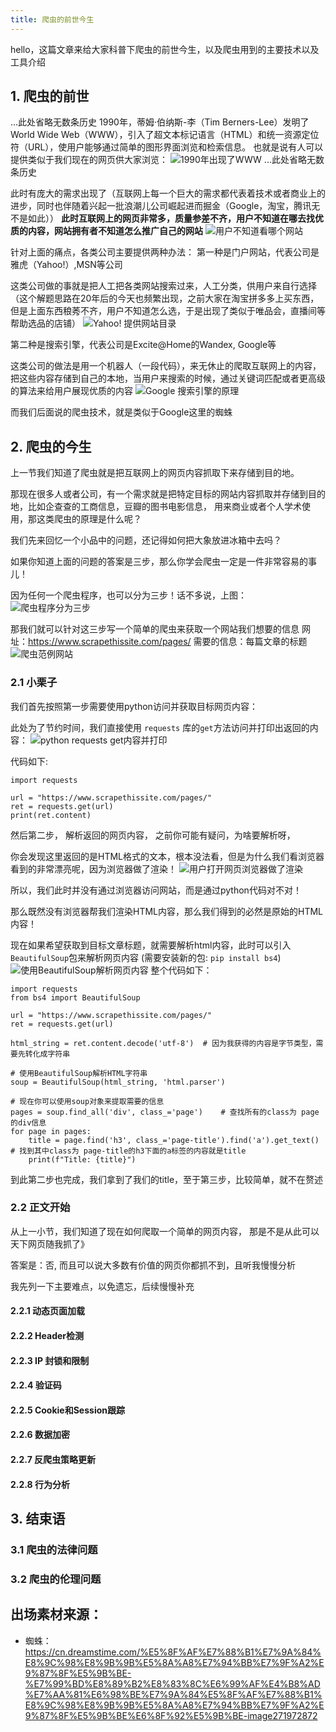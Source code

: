 ```yaml
---
title: 爬虫的前世今生
---
```


hello，这篇文章来给大家科普下爬虫的前世今生，以及爬虫用到的主要技术以及工具介绍

## 1. 爬虫的前世
...此处省略无数条历史
1990年，蒂姆·伯纳斯-李（Tim Berners-Lee）发明了World Wide Web（WWW），引入了超文本标记语言（HTML）和统一资源定位符（URL），使用户能够通过简单的图形界面浏览和检索信息。
也就是说有人可以提供类似于我们现在的网页供大家浏览：
![1990年出现了WWW](./images/image.png)
...此处省略无数条历史

此时有庞大的需求出现了（互联网上每一个巨大的需求都代表着技术或者商业上的进步，同时也伴随着兴起一批浪潮儿公司崛起进而掘金（Google，淘宝，腾讯无不是如此））
**此时互联网上的网页非常多，质量参差不齐，用户不知道在哪去找优质的内容，网站拥有者不知道怎么推广自己的网站**
![用户不知道看哪个网站](./images/image1.png)

针对上面的痛点，各类公司主要提供两种办法：
第一种是门户网站，代表公司是雅虎（Yahoo!）,MSN等公司

这类公司做的事就是把人工把各类网站搜索过来，人工分类，供用户来自行选择
（这个解题思路在20年后的今天也频繁出现，之前大家在淘宝拼多多上买东西，但是上面东西稂莠不齐，用户不知道怎么选，于是出现了类似于唯品会，直播间等帮助选品的店铺）
![Yahoo! 提供网站目录](./images/image2.png)


第二种是搜索引擎，代表公司是Excite@Home的Wandex, Google等

这类公司的做法是用一个机器人（一段代码），来无休止的爬取互联网上的内容，把这些内容存储到自己的本地，当用户来搜索的时候，通过关键词匹配或者更高级的算法来给用户展现优质的内容
![Google 搜索引擎的原理](./images/image3.png)

而我们后面说的爬虫技术，就是类似于Google这里的蜘蛛


## 2. 爬虫的今生
上一节我们知道了爬虫就是把互联网上的网页内容抓取下来存储到目的地。

那现在很多人或者公司，有一个需求就是把特定目标的网站内容抓取并存储到目的地，比如企查查的工商信息，豆瓣的图书电影信息，
用来商业或者个人学术使用，那这类爬虫的原理是什么呢？

我们先来回忆一个小品中的问题，还记得如何把大象放进冰箱中去吗？

如果你知道上面的问题的答案是三步，那么你学会爬虫一定是一件非常容易的事儿！

因为任何一个爬虫程序，也可以分为三步！话不多说，上图：
![爬虫程序分为三步](./images/image4.png)

那我们就可以针对这三步写一个简单的爬虫来获取一个网站我们想要的信息
网址：https://www.scrapethissite.com/pages/
需要的信息：每篇文章的标题
![爬虫范例网站](./images/image5.png)

### 2.1 小栗子
我们首先按照第一步需要使用python访问并获取目标网页内容：

此处为了节约时间，我们直接使用 `requests` 库的`get`方法访问并打印出返回的内容：
![python requests get内容并打印](./images/image6.png)

代码如下:
```
import requests

url = "https://www.scrapethissite.com/pages/"
ret = requests.get(url)
print(ret.content)

```


然后第二步，
解析返回的网页内容，
之前你可能有疑问，为啥要解析呀，

你会发现这里返回的是HTML格式的文本，根本没法看，但是为什么我们看浏览器看到的非常漂亮呢，因为浏览器做了渲染！
![用户打开网页浏览器做了渲染](./images/image7.png)

所以，我们此时并没有通过浏览器访问网站，而是通过python代码对不对！

那么既然没有浏览器帮我们渲染HTML内容，那么我们得到的必然是原始的HTML内容！


现在如果希望获取到目标文章标题，就需要解析html内容，此时可以引入`BeautifulSoup`包来解析网页内容
(需要安装新的包: `pip install bs4`)
![使用BeautifulSoup解析网页内容](./images/image8.png)
整个代码如下：
```
import requests
from bs4 import BeautifulSoup

url = "https://www.scrapethissite.com/pages/"
ret = requests.get(url)

html_string = ret.content.decode('utf-8')  # 因为我获得的内容是字节类型，需要先转化成字符串

# 使用BeautifulSoup解析HTML字符串
soup = BeautifulSoup(html_string, 'html.parser')

# 现在你可以使用soup对象来提取需要的信息
pages = soup.find_all('div', class_='page')    # 查找所有的class为 page的div信息
for page in pages:
    title = page.find('h3', class_='page-title').find('a').get_text() # 找到其中class为 page-title的h3下面的a标签的内容就是title
    print(f"Title: {title}")

```

到此第二步也完成，我们拿到了我们的title，至于第三步，比较简单，就不在赘述

### 2.2 正文开始
从上一小节，我们知道了现在如何爬取一个简单的网页内容，
那是不是从此可以天下网页随我抓了》

答案是：否, 而且可以说大多数有价值的网页你都抓不到，且听我慢慢分析

我先列一下主要难点，以免遗忘，后续慢慢补充
#### 2.2.1 动态页面加载

#### 2.2.2 Header检测


#### 2.2.3 IP 封锁和限制

#### 2.2.4 验证码

#### 2.2.5 Cookie和Session跟踪

#### 2.2.6 数据加密

#### 2.2.7 反爬虫策略更新

#### 2.2.8 行为分析


## 3. 结束语
### 3.1 爬虫的法律问题

### 3.2 爬虫的伦理问题

## 出场素材来源：
- 蜘蛛：https://cn.dreamstime.com/%E5%8F%AF%E7%88%B1%E7%9A%84%E8%9C%98%E8%9B%9B%E5%8A%A8%E7%94%BB%E7%9F%A2%E9%87%8F%E5%9B%BE-%E7%99%BD%E8%89%B2%E8%83%8C%E6%99%AF%E4%B8%AD%E7%AA%81%E6%98%BE%E7%9A%84%E5%8F%AF%E7%88%B1%E8%9C%98%E8%9B%9B%E5%8A%A8%E7%94%BB%E7%9F%A2%E9%87%8F%E5%9B%BE%E6%8F%92%E5%9B%BE-image271972872